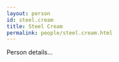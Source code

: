 ```yaml
---
layout: person
id: steel.cream
title: Steel Cream
permalink: people/steel.cream.html
---
```


Person details...